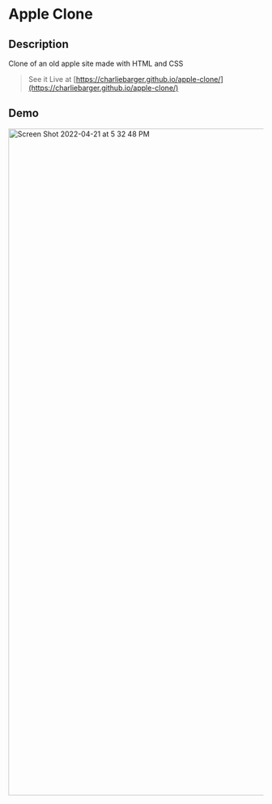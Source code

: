 # Apple Clone

## Description

Clone of an old apple site made with HTML and CSS

> See it Live at [https://charliebarger.github.io/apple-clone/](https://charliebarger.github.io/apple-clone/)

## Demo

<img width="1315" alt="Screen Shot 2022-04-21 at 5 32 48 PM" src="https://user-images.githubusercontent.com/72449213/164567644-46e724bd-784f-4558-a813-1e5d7e7b34ad.png">


